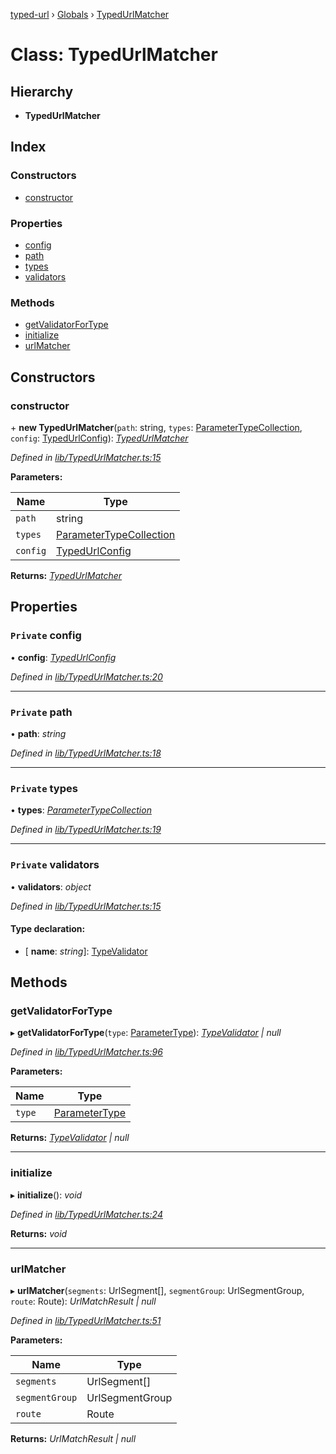 [typed-url](../README.md) › [Globals](../globals.md) › [TypedUrlMatcher](typedurlmatcher.md)

# Class: TypedUrlMatcher

## Hierarchy

* **TypedUrlMatcher**

## Index

### Constructors

* [constructor](typedurlmatcher.md#constructor)

### Properties

* [config](typedurlmatcher.md#private-config)
* [path](typedurlmatcher.md#private-path)
* [types](typedurlmatcher.md#private-types)
* [validators](typedurlmatcher.md#private-validators)

### Methods

* [getValidatorForType](typedurlmatcher.md#getvalidatorfortype)
* [initialize](typedurlmatcher.md#initialize)
* [urlMatcher](typedurlmatcher.md#urlmatcher)

## Constructors

###  constructor

\+ **new TypedUrlMatcher**(`path`: string, `types`: [ParameterTypeCollection](../globals.md#parametertypecollection), `config`: [TypedUrlConfig](../interfaces/typedurlconfig.md)): *[TypedUrlMatcher](typedurlmatcher.md)*

*Defined in [lib/TypedUrlMatcher.ts:15](https://github.com/r-Larch/typed-url/blob/a524b0e/projects/typed-url/src/lib/TypedUrlMatcher.ts#L15)*

**Parameters:**

Name | Type |
------ | ------ |
`path` | string |
`types` | [ParameterTypeCollection](../globals.md#parametertypecollection) |
`config` | [TypedUrlConfig](../interfaces/typedurlconfig.md) |

**Returns:** *[TypedUrlMatcher](typedurlmatcher.md)*

## Properties

### `Private` config

• **config**: *[TypedUrlConfig](../interfaces/typedurlconfig.md)*

*Defined in [lib/TypedUrlMatcher.ts:20](https://github.com/r-Larch/typed-url/blob/a524b0e/projects/typed-url/src/lib/TypedUrlMatcher.ts#L20)*

___

### `Private` path

• **path**: *string*

*Defined in [lib/TypedUrlMatcher.ts:18](https://github.com/r-Larch/typed-url/blob/a524b0e/projects/typed-url/src/lib/TypedUrlMatcher.ts#L18)*

___

### `Private` types

• **types**: *[ParameterTypeCollection](../globals.md#parametertypecollection)*

*Defined in [lib/TypedUrlMatcher.ts:19](https://github.com/r-Larch/typed-url/blob/a524b0e/projects/typed-url/src/lib/TypedUrlMatcher.ts#L19)*

___

### `Private` validators

• **validators**: *object*

*Defined in [lib/TypedUrlMatcher.ts:15](https://github.com/r-Larch/typed-url/blob/a524b0e/projects/typed-url/src/lib/TypedUrlMatcher.ts#L15)*

#### Type declaration:

* \[ **name**: *string*\]: [TypeValidator](typevalidator.md)

## Methods

###  getValidatorForType

▸ **getValidatorForType**(`type`: [ParameterType](../globals.md#parametertype)): *[TypeValidator](typevalidator.md) | null*

*Defined in [lib/TypedUrlMatcher.ts:96](https://github.com/r-Larch/typed-url/blob/a524b0e/projects/typed-url/src/lib/TypedUrlMatcher.ts#L96)*

**Parameters:**

Name | Type |
------ | ------ |
`type` | [ParameterType](../globals.md#parametertype) |

**Returns:** *[TypeValidator](typevalidator.md) | null*

___

###  initialize

▸ **initialize**(): *void*

*Defined in [lib/TypedUrlMatcher.ts:24](https://github.com/r-Larch/typed-url/blob/a524b0e/projects/typed-url/src/lib/TypedUrlMatcher.ts#L24)*

**Returns:** *void*

___

###  urlMatcher

▸ **urlMatcher**(`segments`: UrlSegment[], `segmentGroup`: UrlSegmentGroup, `route`: Route): *UrlMatchResult | null*

*Defined in [lib/TypedUrlMatcher.ts:51](https://github.com/r-Larch/typed-url/blob/a524b0e/projects/typed-url/src/lib/TypedUrlMatcher.ts#L51)*

**Parameters:**

Name | Type |
------ | ------ |
`segments` | UrlSegment[] |
`segmentGroup` | UrlSegmentGroup |
`route` | Route |

**Returns:** *UrlMatchResult | null*
